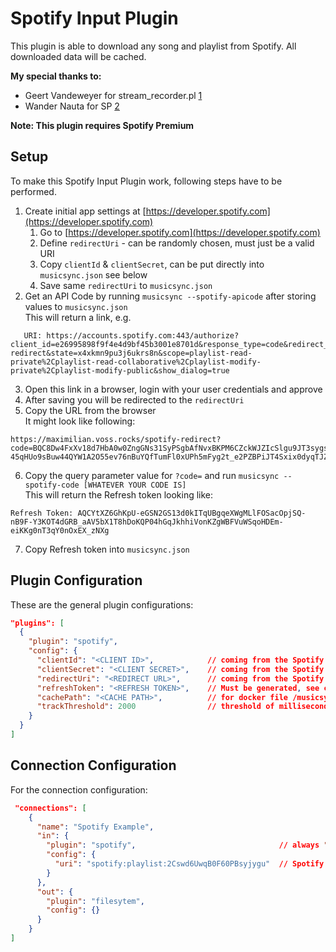 # Spotify Input Plugin
This plugin is able to download any song and playlist from Spotify. All downloaded data will be cached.

**My special thanks to:**
* Geert Vandeweyer for stream_recorder.pl [1]
* Wander Nauta for SP [2]

[1]: https://bitbucket.org/geertvandeweyer/spotify_recorder/src
[2]: https://gist.github.com/wandernauta/6800547

**Note: This plugin requires Spotify Premium**

## Setup
To make this Spotify Input Plugin work, following steps have to be performed.

1. Create initial app settings at [https://developer.spotify.com](https://developer.spotify.com)
   1. Go to [https://developer.spotify.com](https://developer.spotify.com)
   2. Define `redirectUri` - can be randomly chosen, must just be a valid URI 
   3. Copy `clientId` & `clientSecret`, can be put directly into `musicsync.json` see below
   4. Save same `redirectUri` to `musicsync.json`
2. Get an API Code by running `musicsync --spotify-apicode` after storing values to `musicsync.json`  
This will return a link, e.g.
```text
   URI: https://accounts.spotify.com:443/authorize?client_id=e26995898f9f4e4d9bf45b3001e8701d&response_type=code&redirect_uri=https%3A%2F%2Fmaximilian.voss.rocks%2Fspotify-redirect&state=x4xkmn9pu3j6ukrs8n&scope=playlist-read-private%2Cplaylist-read-collaborative%2Cplaylist-modify-private%2Cplaylist-modify-public&show_dialog=true
```
3. Open this link in a browser, login with your user credentials and approve
4. After saving you will be redirected to the `redirectUri` 
5. Copy the URL from the browser  
It might look like following:
```text
https://maximilian.voss.rocks/spotify-redirect?code=BQC8Dw4FxXv18d7HbA0w0ZngGNs31SyPSgbAfNvxBKPM6CZckWJZIcSlgu9JT3sygs2RNJHFZ1F9Y6bnX8XGZehPZzGpRWiZsmD4N-45qHUo9sBuw44QYW1A2O55ev76nBuYQfTumFl0xUPh5mFyg2t_e2PZBPiJT4Sxix0dyqTJZiEJ31z_6rR5zLn1PDq5ikm6VTpenxHjJZ7_S24Sqt5jBFkyOq2hkDva2BCO6fKcyiB7Ig5_sFtmzl344utaKvArAlYaXMeLDxp0cvvEVlo8kUCoRe2OA0kuYOYTe8iaXGsu9kVEoWqRaA7hajBBaZIgFQOWgw&state=x4xkmn9pu3j6ukrs8n
```
6. Copy the query parameter value for `?code=` and run `musicsync --spotify-code [WHATEVER YOUR CODE IS]`  
This will return the Refresh token looking like:
```text
Refresh Token: AQCYtXZ6GhKpU-eGSN2GS13d0kITqUBgqeXWgMLlFOSacOpjSQ-nB9F-Y3KOT4dGRB_aAV5bX1T8hDoKQP04hGqJkhhiVonKZgWBFVuWSqoHDEm-eiKKg0nT3qY0nOxEX_zNXg
```
7. Copy Refresh token into `musicsync.json`

## Plugin Configuration
These are the general plugin configurations: 
```json
"plugins": [
  {
    "plugin": "spotify",
    "config": {
      "clientId": "<CLIENT ID>",            // coming from the Spotify Account Setup
      "clientSecret": "<CLIENT SECRET>",    // coming from the Spotify Account Setup
      "redirectUri": "<REDIRECT URL>",      // coming from the Spotify Account Setup
      "refreshToken": "<REFRESH TOKEN>",    // Must be generated, see command line arguments
      "cachePath": "<CACHE PATH>",          // for docker file /musicsync/cache else to your convenience
      "trackThreshold": 2000                // threshold of milliseconds to define if a track is valid or not
    }
  }
]
``` 

## Connection Configuration
For the connection configuration:
```json
 "connections": [
    {
      "name": "Spotify Example",
      "in": {
        "plugin": "spotify",                                // always "spotify" for the Spotify plugin
        "config": {
          "uri": "spotify:playlist:2Cswd6UwqB0F60PBsyjygu"  // Spotify URI to download tracks from
        }
      },
      "out": {
        "plugin": "filesytem",
        "config": {}
      }
    }
]
```
